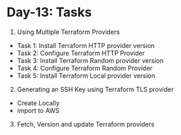 # Day-13: Tasks

1. Using Multiple Terraform Providers

- Task 1: Install Terraform HTTP provider version
- Task 2: Configure Terraform HTTP Provider
- Task 3: Install Terraform Random provider version
- Task 4: Configure Terraform Random Provider
- Task 5: Install Terraform Local provider version

2. Generating an SSH Key using Terraform TLS provider

- Create Locally
- import to AWS

3. Fetch, Version and update Terraform providers
